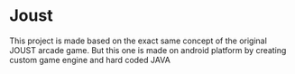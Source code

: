 # Joust
This project is made based on the exact same concept of the original JOUST arcade game.
But this one is made on android platform by creating custom game engine and hard coded JAVA
